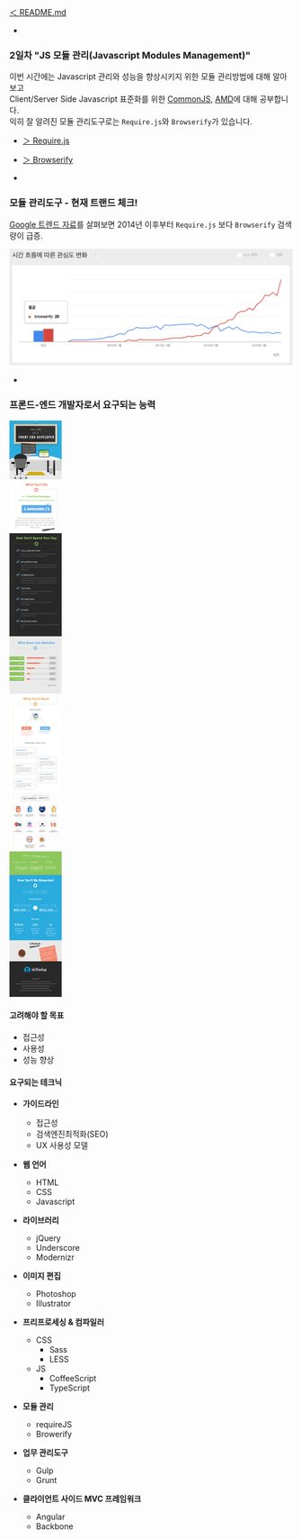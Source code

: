[＜ README.md](../README.md)

-

### 2일차 "JS 모듈 관리(Javascript Modules Management)"

이번 시간에는 Javascript 관리와 성능을 향상시키지 위한 모듈 관리방법에 대해 알아보고<br>
Client/Server Side Javascript 표준화를 위한 [CommonJS](http://en.wikipedia.org/wiki/CommonJS), [AMD](http://en.wikipedia.org/wiki/Asynchronous_module_definition)에 대해 공부합니다.<br>
익히 잘 알려진 모듈 관리도구로는 `Require.js`와 `Browserify`가 있습니다.

- [＞ Require.js](module-loader/requirejs.md)
- [＞ Browserify](module-loader/browserify.md)

-

### 모듈 관리도구 - 현재 트랜드 체크!

[Google 트렌드 자료](http://www.google.com/trends/explore#q=require.js%2C%20Browserify&date=1%2F2011%2054m&cmpt=q&tz=)를 살펴보면 2014년 이후부터 `Require.js` 보다 `Browserify` 검색량이 급증.

![구글 트렌드: 시간 흐름에 따른 관심도 변화](../GUIDE/compare-requirejs-vs-browserify.png)

-

### 프론드-엔드 개발자로서 요구되는 능력

[![Front-End Developer Infographic](../GUIDE/life-of-front-end-developer-infographic-Secondary.jpg)](http://www.skilledup.com/articles/life-front-end-web-developer-infographic)

#### 고려해야 할 목표
- 접근성
- 사용성
- 성능 향상

#### 요구되는 테크닉

- **가이드라인**
	- 접근성
	- 검색엔진최적화(SEO)
	- UX 사용성 모델

- **웹 언어**
	- HTML
	- CSS
	- Javascript

- **라이브러리**
	- jQuery
	- Underscore
	- Modernizr

- **이미지 편집**
	- Photoshop
	- Illustrator

- **프리프로세싱 & 컴파일러**
	- CSS
		- Sass
		- LESS
	- JS
		- CoffeeScript
		- TypeScript

- **모듈 관리**
	- requireJS
	- Browerify

- **업무 관리도구**
	- Gulp
	- Grunt

- **클라이언트 사이드 MVC 프레임워크**
	- Angular
	- Backbone